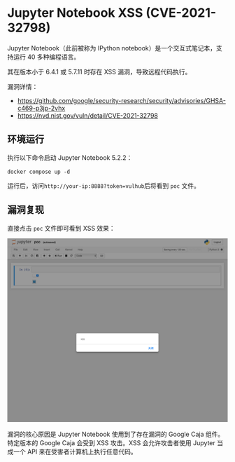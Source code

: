 # Jupyter Notebook XSS (CVE-2021-32798)

Jupyter Notebook（此前被称为 IPython notebook）是一个交互式笔记本，支持运行 40 多种编程语言。

其在版本小于 6.4.1 或 5.7.11 时存在 XSS 漏洞，导致远程代码执行。

漏洞详情：

 - https://github.com/google/security-research/security/advisories/GHSA-c469-p3jp-2vhx
 - https://nvd.nist.gov/vuln/detail/CVE-2021-32798

## 环境运行

执行以下命令启动 Jupyter Notebook 5.2.2：

```
docker compose up -d
```

运行后，访问`http://your-ip:8888?token=vulhub`后将看到 `poc` 文件。

## 漏洞复现

直接点击 `poc` 文件即可看到 XSS 效果：

![](1.png)

漏洞的核心原因是 Jupyter Notebook 使用到了存在漏洞的 Google Caja 组件。特定版本的 Google Caja 会受到 XSS 攻击。XSS 会允许攻击者使用 Jupyter 当成一个 API 来在受害者计算机上执行任意代码。
